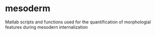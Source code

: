# mesoderm
Matlab scripts and functions used for the quantification of morphologial features during mesodern internalization
